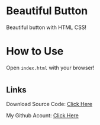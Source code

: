 # Beautiful Button
Beautiful button with HTML CSS!

#
# How to Use
Open `index.html` with your browser!


#
## Links

Download Source Code: [Click Here](https://github.com/dori-dev/beautiful-button/archive/refs/heads/main.zip)

My Github Acount: [Click Here](https://github.com/dori-dev/)
